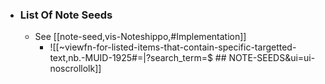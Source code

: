 
- ### List Of Note Seeds
  * See [[note-seed,vis-Noteshippo,#Implementation]]
    * ![[~viewfn-for-listed-items-that-contain-specific-targetted-text,nb.-MUID-1925#=|?search_term=$ ## NOTE-SEEDS&ui=ui-noscrollolk]]
